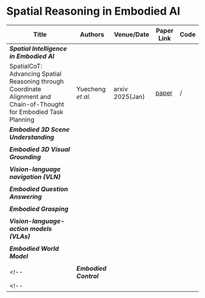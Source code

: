 # Spatial Reasoning in Embodied AI

| Title                                                                                             | Authors       | Venue/Date       | Paper Link                                   | Code                                         |
---------------------------------------------------------------------------------------------------|---------------|------------------|----------------------------------------------|----------------------------------------------|
| ***Spatial Intelligence in Embodied AI*** |||||
| SpatialCoT: Advancing Spatial Reasoning through Coordinate Alignment and Chain-of-Thought for Embodied Task Planning | Yuecheng *et al.* | arxiv 2025(Jan) | [paper](https://arxiv.org/pdf/2501.10074) | / |
| ***Embodied 3D Scene Understanding*** |||||
|  |  |  |  |  |
| ***Embodied 3D Visual Grounding*** |||||
|  |  |  |  |  |
| ***Vision-language navigation (VLN)*** |||||
|  |  |  |  |  | 
| ***Embodied Question Answering*** |||||
|  |  |  |  |  | 
| ***Embodied Grasping*** |||||
|  |  |  |  |  | 
| ***Vision-language-action models (VLAs)*** |||||
|  |  |  |  |  |
| ***Embodied World Model*** |||||
|  |  |  |  |  |
<!--| ***Embodied Control*** ||||| -->
<!--|  |  |  |  |  | -->
<!-- Embodied World Model -->
<!-- Embodied Control -->
<!-- | ***Spatial Intelligence in Embodied AI*** ||||| -->
<!-- |  |  |  |  |  | -->
<!-- | ***Vision-language-action models (VLAs)*** |||||-->
<!-- |  |  |  |  |  | -->
<!-- | ***Vision-language navigation (VLN)*** |||||-->
<!-- |  |  |  |  |  | -->

